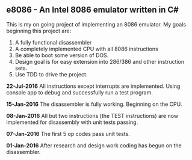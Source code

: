 ## e8086 - An Intel 8086 emulator written in C# 

This is my on going project of implementing an 8086 emulator.  My goals beginning this project are:

1. A fully functional disassembler
2. A completely implemented CPU with all 8086 instructions
3. Be able to boot some version of DOS.  
4. Design goal is for easy extension into 286/386 and other instruction sets.
5. Use TDD to drive the project.

**22-Jul-2016**
All instructions except interrupts are implemented. Using console app to debug and successfully run a test program.
	
**15-Jan-2016**
The disassembler is fully working.  Beginning on the CPU.

**08-Jan-2016**
All but two instructions (the TEST instructions) are now implemented for disassembly with unit tests passing.

**07-Jan-2016**
The first 5 op codes pass unit tests.	

**01-Jan-2016**
After research and design work coding has begun on the disassembler.
